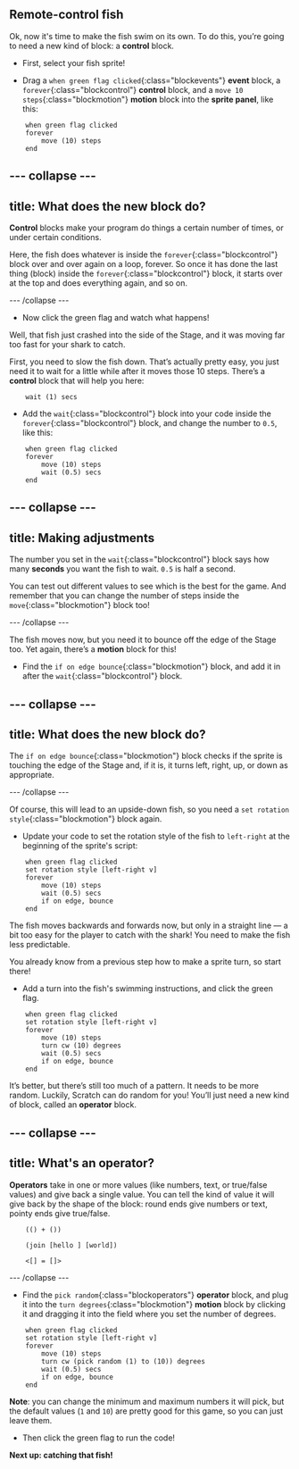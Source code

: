 ## Remote-control fish

Ok, now it's time to make the fish swim on its own. To do this, you’re going to need a new kind of block: a **control** block. 

+ First, select your fish sprite!

+ Drag a `when green flag clicked`{:class="blockevents"} **event** block, a `forever`{:class="blockcontrol"} **control** block, and a `move 10 steps`{:class="blockmotion"} **motion** block into the **sprite panel**, like this: 

```blocks
    when green flag clicked
    forever
        move (10) steps
    end
```

--- collapse ---
---
title: What does the new block do?
---

**Control** blocks make your program do things a certain number of times, or under certain conditions.

Here, the fish does whatever is inside the `forever`{:class="blockcontrol"} block over and over again on a loop, forever. So once it has done the last thing (block) inside the `forever`{:class="blockcontrol"} block, it starts over at the top and does everything again, and so on. 

--- /collapse ---

+ Now click the green flag and watch what happens!

Well, that fish just crashed into the side of the Stage, and it was moving far too fast for your shark to catch. 

First, you need to slow the fish down. That’s actually pretty easy, you just need it to wait for a little while after it moves those 10 steps. There’s a **control** block that will help you here: 

```blocks
    wait (1) secs
```

+ Add the `wait`{:class="blockcontrol"} block into your code inside the `forever`{:class="blockcontrol"} block, and change the number to `0.5`, like this:


```blocks
    when green flag clicked
    forever
        move (10) steps
        wait (0.5) secs
    end
```


--- collapse ---
---
title: Making adjustments
---

The number you set in the `wait`{:class="blockcontrol"} block says how many **seconds** you want the fish to wait. `0.5` is half a second. 

You can test out different values to see which is the best for the game. And remember that you can change the number of steps inside the `move`{:class="blockmotion"} block too! 

--- /collapse ---

The fish moves now, but you need it to bounce off the edge of the Stage too. Yet again, there’s a **motion** block for this! 

+ Find the `if on edge bounce`{:class="blockmotion"} block, and add it in after the `wait`{:class="blockcontrol"} block.

--- collapse ---
---
title: What does the new block do?
---

The `if on edge bounce`{:class="blockmotion"} block checks if the sprite is touching the edge of the Stage and, if it is, it turns left, right, up, or down as appropriate. 

--- /collapse ---

Of course, this will lead to an upside-down fish, so you need a `set rotation style`{:class="blockmotion"} block again. 

+ Update your code to set the rotation style of the fish to `left-right` at the beginning of the sprite's script:

```blocks
    when green flag clicked
    set rotation style [left-right v]
    forever
        move (10) steps
        wait (0.5) secs
        if on edge, bounce
    end
```

The fish moves backwards and forwards now, but only in a straight line — a bit too easy for the player to catch with the shark! You need to make the fish less predictable.

You already know from a previous step how to make a sprite turn, so start there! 

+ Add a turn into the fish's swimming instructions, and click the green flag. 

```blocks
    when green flag clicked
    set rotation style [left-right v]
    forever
        move (10) steps
        turn cw (10) degrees
        wait (0.5) secs
        if on edge, bounce
    end
```

It’s better, but there’s still too much of a pattern. It needs to be more random. Luckily, Scratch can do random for you! You’ll just need a new kind of block, called an **operator** block.

--- collapse ---
---
title: What's an operator?
---

**Operators** take in one or more values (like numbers, text, or true/false values) and give back a single value. You can tell the kind of value it will give back by the shape of the block: round ends give numbers or text, pointy ends give true/false. 

```blocks
    (() + ())

    (join [hello ] [world])

    <[] = []>
```

--- /collapse ---

+ Find the `pick random`{:class="blockoperators"} **operator** block, and plug it into the `turn degrees`{:class="blockmotion"} **motion** block by clicking it and dragging it into the field where you set the number of degrees. 

```blocks
    when green flag clicked
    set rotation style [left-right v]
    forever 
        move (10) steps
        turn cw (pick random (1) to (10)) degrees
        wait (0.5) secs
        if on edge, bounce
    end
```

**Note**: you can change the minimum and maximum numbers it will pick, but the default values (`1` and `10`) are pretty good for this game, so you can just leave them.

+ Then click the green flag to run the code!
 
**Next up: catching that fish!**

